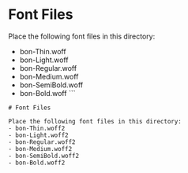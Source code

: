 # Font Files

Place the following font files in this directory:
- bon-Thin.woff
- bon-Light.woff
- bon-Regular.woff
- bon-Medium.woff
- bon-SemiBold.woff
- bon-Bold.woff
\`\`\`

```plaintext file="public/fonts/bon/woff2/README.md"
# Font Files

Place the following font files in this directory:
- bon-Thin.woff2
- bon-Light.woff2
- bon-Regular.woff2
- bon-Medium.woff2
- bon-SemiBold.woff2
- bon-Bold.woff2
